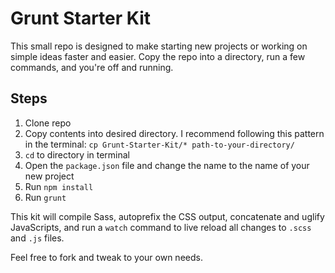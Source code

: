 # Grunt Starter Kit

This small repo is designed to make starting new projects or working on simple ideas faster and easier. Copy the repo into a directory, run a few commands, and you're off and running.

## Steps

1. Clone repo
2. Copy contents into desired directory. I recommend following this pattern in the terminal: `cp Grunt-Starter-Kit/* path-to-your-directory/`
3. `cd` to directory in terminal
4. Open the `package.json` file and change the name to the name of your new project
5. Run `npm install`
6. Run `grunt`

This kit will compile Sass, autoprefix the CSS output, concatenate and uglify JavaScripts, and run a `watch` command to live reload all changes to `.scss` and `.js` files.

Feel free to fork and tweak to your own needs.
